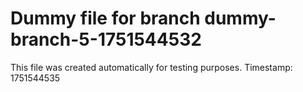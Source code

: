# Dummy file for branch dummy-branch-5-1751544532

This file was created automatically for testing purposes.
Timestamp: 1751544535